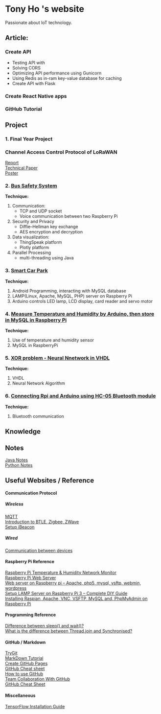 # Tony Ho 's website
Passionate about IoT technology. 

## Article:

### Create API
- Testing API with 
- Solving CORS
- Optimizing API performance using Gunicorn
- Using Redis as in-ram key-value database for caching
- Create API with Flask

### Create React Native apps

### GitHub Tutorial

## Project
### 1. Final Year Project  
### Channel Access Control Protocol of LoRaWAN  
[Report](Project/FYP/FYP_report.pdf)  
[Technical Paper](Project/FYP/Technical_Paper.pdf)  
[Poster](Project/FYP/Poster.jpg)  

### 2. [Bus Safety System](Project/BusSafetySystem/Bus.pdf)   
**Technique:**  
1. Communication:  
	- TCP and UDP socket
	- Voice communication between two Raspberry Pi  
2. Security and Privacy  
	- Diffie–Hellman key exchange  
	- AES encryption and decryption  
3. Data visualization:  
	- ThingSpeak platform  
	- Plotly platform  
4. Parallel Processing  
	- multi-threading using Java

### 3. [Smart Car Park](Project/CarParkProject/Report.pdf)  
**Technique:**  
1. Android Programming, interacting with MySQL database  
2. LAMP(Linux, Apache, MySQL, PHP) server on Raspberry Pi  
3. Arduino controls LED lamp, LCD display, card reader and servo motor  

### 4. [Measure Temperature and Humidity by Arduino, then store in MySQL in Raspberry Pi](Project/TempHumid/TempHumid.md)  
**Technique:**  
1. Use of temperature and humidity sensor  
2. MySQL in RaspberryPi  

### 5. [XOR problem - Neural Nnetwork in VHDL](Project/NeuralNetworkVHDL/VLSI.pdf)  
**Technique:**  
1. VHDL  
2. Neural Network Algorithm  

### 6. [Connecting Rpi and Arduino using HC-05 Bluetooth module](Project/HC05_Arduino_Rpi.md)  
**Technique:**  
1. Bluetooth communication  

## Knowledge

## Notes
[Java Notes](ProgrammingRef/Java.md)  
[Python Notes](ProgrammingRef/Python.md)  


## Useful Websites / Reference
#### Communication Protocol
##### Wireless
[MQTT](https://www.hivemq.com/blog/how-to-get-started-with-mqtt)  
[Introduction to BTLE, Zigbee, ZWave](Knowledge/WirelessComm/BTLE_Zigbee_ZWave_Intro.pdf)  
[Setup iBeacon](Knowledge/WirelessComm/Setup_iBeacon.md)
##### Wired
[Communication between devices](Knowledge/WiredComm/Communication_between_devices.pdf)  

#### Raspberry Pi Reference
[Raspberry Pi Temperature & Humidity Network Monitor](http://www.instructables.com/id/Raspberry-Pi-Temperature-Humidity-Network-Monitor/)  
[Raspberry Pi Web Server](http://www.instructables.com/id/Raspberry-Pi-Web-Server/)  
[Web server on Raspberry pi – Apache, php5, mysql, vsftp, webmin, wordpress](http://www.raspberrypirobot.com/web-server-on-raspberry-pi-apache-php5-mysql-vsftp-webmin/)  
[Setup LAMP Server on Raspberry Pi 3 – Complete DIY Guide](https://pchelp.ricmedia.com/setup-lamp-server-raspberry-pi-3-complete-diy-guide/3/)  
[Installing Raspian, Apache, VNC, VSFTP, MySQL and, PhpMyAdmin on Raspberry Pi](http://www.robopgmr.com/?p=2519)  


#### Programming Reference
[Difference between sleep() and wait()?](https://howtodoinjava.com/core-java/multi-threading/difference-between-sleep-and-wait/)  
[What is the difference between Thread.join and Synchronised?](https://stackoverflow.com/questions/27244677/what-is-the-difference-between-thread-join-and-synchronised)  

#### GitHub / Markdown
[TryGit](https://try.github.io/levels/1/challenges/1)  
[MarkDown Tutorial](https://www.markdowntutorial.com/lesson/1/)  
[Create GitHub Pages](http://www.cnblogs.com/purediy/archive/2013/03/07/2948892.html)  
[GitHub Cheat sheet](https://github.com/tiimgreen/github-cheat-sheet/blob/master/README.zh-tw.md)  
[How to use GitHub](https://github.com/xirong/my-git/blob/master/how-to-use-github.md)  
[Team Collaboration With GitHub](https://code.tutsplus.com/articles/team-collaboration-with-github--net-29876)  
[GitHub Cheat Sheet](Miscellaneous/GitHubCheatSheet.md)  
#### Miscellaneous
[TensorFlow Installation Guide](Miscellaneous/TensorFlowWindowInstallation.md)  